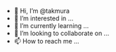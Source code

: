 - 👋 Hi, I’m @takmura
- 👀 I’m interested in ...
- 🌱 I’m currently learning ...
- 💞️ I’m looking to collaborate on ...
- 📫 How to reach me ...

<!---
takmura/takmura is a ✨ special ✨ repository because its `README.md` (this file) appears on your GitHub profile.
You can click the Preview link to take a look at your changes.
--->
